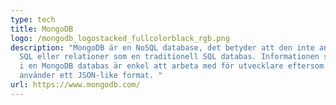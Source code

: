 ```yaml
---
type: tech
title: MongoDB
logo: /mongodb_logostacked_fullcolorblack_rgb.png
description: "MongoDB är en NoSQL database, det betyder att den inte använder
  SQL eller relationer som en traditionell SQL databas. Informationen som sparas
  i en MongoDB databas är enkel att arbeta med för utvecklare eftersom den
  använder ett JSON-like format. "
url: https://www.mongodb.com/
---
```

